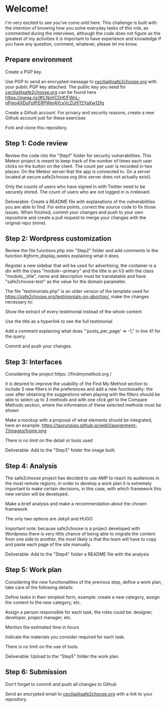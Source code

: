 # Welcome!
I'm very excited to see you've come until here. This challenge is built with the intention of knowing how you solve everyday tasks of this role, as commented during the interviews, although the code does not figure as the greatest of my activities it is important to have experience and knowledge
If you have any question, comment, whatever, please let me know.

## Prepare environment

Create a PGP key.

Use PGP to send an encrypted message to cecilia@safe2choose.org with your public PGP key attached. The public key you need for cecilia@safe2choose.org can be found here https://mega.nz/#!LNoVCDrK!FWnL-nPmo4XDuFpfFERPWerAYcxVcZUtFf2YaXw12fg

Create a Github account. For privacy and security reasons, create a new Github account just for these exercises

Fork and clone this repository.


## Step 1: Code review

Review the code into the "Step1" folder for security vulnerabilities. This Meteor project is meant to keep track of the number of times each user clicks on the button on the client. The count per user is recorded in two places: On the Meteor server that the app is connected to. On a server located at secure.safe2choose.org (this server does not actually exist).

Only the counts of users who have signed in with Twitter need to be securely stored. The count of users who are not logged in is irrelevant.

Deliverable: Create a README file with explanations of the vulnerabilities you are able to find. For extra points, correct the source code to fix those issues. When finished, commit your changes and push to your own repositorie and create a pull request to merge your changes with the original repo (mine).


## Step 2: Wordpress customization

Review the file functions.php into "Step2" folder and add comments to the function #gform_display_weeks explaining what it does.

Register a new sidebar that will be used for advertising, the container is a div with the class "module--primary" and the title is an h3 with the class "module__title", name and description must be translatable and have "safe2choose-test" as the value for the domain parameter.

The file "testimonials.php" is an older version of the template used for https://safe2choose.org/testimonials-on-abortion/, make the changes necessary to:

Show the extract of every testimonial instead of the whole content

Use the title as a hyperlink to see the full testimonial

Add a comment explaining what does "'posts_per_page' => -1," in line 41 for the query.

Commit and push your changes.

## Step 3: Interfaces

Considering the project https: //findmymethod.org /

It is desired to improve the usability of the Find My Method section to include 3 new filters in the preferences and add a new functionality: the user after obtaining the suggestions when playing with the filters should be able to select up to 3 methods and with one click get to the Compare Methods section, where the information of these selected methods must be shown

Make a mockup with a proposal of what elements should be integrated, here an example: https://taorunqiao.github.io/web1/assignment-7/images/home.png

There is no limit on the detail or tools used

Deliverable: Add to the "Step3" folder the image built.


## Step 4: Analysis

The safe2choose project has decided to use AMP to reach its audiences in the most remote regions, in order to develop a work plan it is extremely important to make certain decisions, in this case, with which framework this new version will be developed.

Make a brief analysis and make a recommendation about the chosen framework

The only two options are Jekyll and HUGO

Important note: because safe2choose is a project developed with Wordpress there is very little chance of being able to migrate the content from one side to another, the most likely is that the team will have to copy and paste each page of the site manually.

Deliverable: Add to the "Step4" folder a README file with the analysis

## Step 5: Work plan
Considering the new functionalities of the previous step, define a work plan, take care of the following details:

Define tasks in their simplest form, example: create a new category, assign the content to the new category, etc.

Assign a person responsible for each task, the roles could be: designer, developer, project manager, etc.

Mention the estimated time in hours

Indicate the materials you consider required for each task.

There is no limit on the use of tools.

Deliverable: Upload to the "Step5" folder the work plan.
    
## Step 6: Submission

Don't forget to  commit and push all changes to Github

Send an encrypted email to cecilia@safe2choose.org with a link to your repository.
